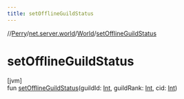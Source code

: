 ```yaml
---
title: setOfflineGuildStatus
---
```

//[Perry](../../../index.html)/[net.server.world](../index.html)/[World](index.html)/[setOfflineGuildStatus](set-offline-guild-status.html)



# setOfflineGuildStatus



[jvm]\
fun [setOfflineGuildStatus](set-offline-guild-status.html)(guildId: [Int](https://kotlinlang.org/api/latest/jvm/stdlib/kotlin/-int/index.html), guildRank: [Int](https://kotlinlang.org/api/latest/jvm/stdlib/kotlin/-int/index.html), cid: [Int](https://kotlinlang.org/api/latest/jvm/stdlib/kotlin/-int/index.html))




